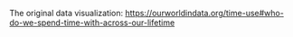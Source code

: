 The original data visualization:
https://ourworldindata.org/time-use#who-do-we-spend-time-with-across-our-lifetime
